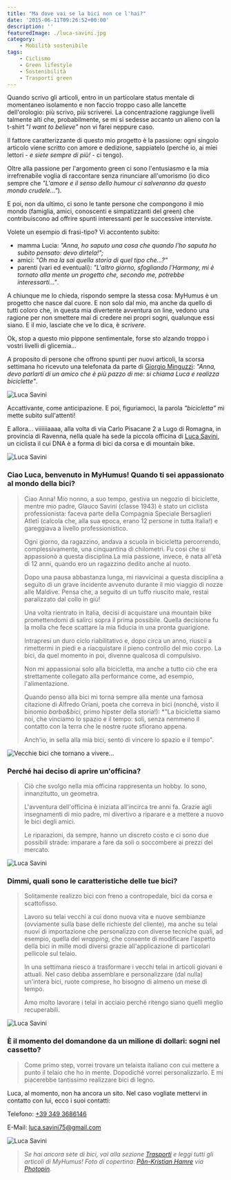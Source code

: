 ```yaml
---
title: "Ma dove vai se la bici non ce l'hai?"
date: '2015-06-11T09:26:52+00:00'
description: ''
featuredImage: ./luca-savini.jpg
category:
    - Mobilità sostenibile
tags:
    - Ciclismo
    - Green lifestyle
    - Sostenibilità
    - Trasporti green
---
```


Quando scrivo gli articoli, entro in un particolare status mentale di momentaneo isolamento e non faccio troppo caso alle lancette dell'orologio: più scrivo, più scriverei. La concentrazione raggiunge livelli talmente alti che, probabilmente, se mi si sedesse accanto un alieno con la t-shirt "*I want to believe"* non vi farei neppure caso.

Il fattore caratterizzante di questo mio progetto è la passione: ogni singolo articolo viene scritto con amore e dedizione, sappiatelo (perché io, ai miei lettori - *e siete sempre di più!* - ci tengo).

Oltre alla passione per l'argomento green ci sono l'entusiasmo e la mia irrefrenabile voglia di raccontare senza rinunciare all'umorismo (io dico sempre che *"L'amore e il senso dello humour ci salveranno da questo mondo crudele..."*).

E poi, non da ultimo, ci sono le tante persone che compongono il mio mondo (famiglia, amici, conoscenti e simpatizzanti del green) che contribuiscono ad offrire spunti interessanti per le successive interviste.

Volete un esempio di frasi-tipo? Vi accontento subito:

- mamma Lucia: *"Anna, ho saputo una cosa che quando l'ho saputa ho subito pensato: devo dirtela!";*
- amici: *"Oh ma la sai quella storia di quel tipo che...?"*
- parenti (vari ed eventuali): *"L'altro giorno, sfogliando l'Harmony, mi è tornato alla mente un progetto che, secondo me, potrebbe interessarti..."*.

A chiunque me lo chieda, rispondo sempre la stessa cosa: MyHumus è un progetto che nasce dal cuore. E non solo dal mio, ma anche da quello di tutti coloro che, in questa mia divertente avventura on line, vedono una ragione per non smettere mai di credere nei propri sogni, qualunque essi siano. E il mio, lasciate che ve lo dica, è *scrivere*.

Ok, stop a questo mio pippone sentimentale, forse sto alzando troppo i vostri livelli di glicemia...

A proposito di persone che offrono spunti per nuovi articoli, la scorsa settimana ho ricevuto una telefonata da parte di [Giorgio Minguzzi](http://www.giorgiominguzzi.com): *"Anna, devo parlarti di un amico che è* *più pazzo di me: si chiama Luca e realizza biciclette"*.

![Luca Savini](./savini-primo-piano.jpg)

Accattivante, come anticipazione. E poi, figuriamoci, la parola *"bicicletta"* mi mette subito sull'attenti!

E allora... viiiiiiaaaa, alla volta di via Carlo Pisacane 2 a Lugo di Romagna, in provincia di Ravenna, nella quale ha sede la piccola officina di [Luca Savini](https://www.facebook.com/luca.savini.754?fref=ts), un ciclista il cui DNA è a forma di bici da corsa e di mountain bike.

![Luca Savini](./savini-7.jpg)

### Ciao Luca, benvenuto in MyHumus! Quando ti sei appassionato al mondo della bici?

> Ciao Anna! Mio nonno, a suo tempo, gestiva un negozio di biciclette, mentre mio padre, Glauco Savini (classe 1943) è stato un ciclista professionista: faceva parte della Compagnia Speciale Bersaglieri Atleti (calcola che, alla sua epoca, erano 12 persone in tutta Italia!) e gareggiava a livello professionistico.
> 
> Ogni giorno, da ragazzino, andava a scuola in bicicletta percorrendo, complessivamente, una cinquantina di chilometri. Fu così che si appassionò a questa disciplina.La mia passione, invece, è nata all'età di 12 anni, quando ero un ragazzino dedito anche al nuoto.
> 
> Dopo una pausa abbastanza lunga, mi riavvicinai a questa disciplina a seguito di un grave incidente avvenuto durante il mio viaggio di nozze alle Maldive. Pensa che, a seguito di un tuffo riuscito male, restai paralizzato dal collo in giù!
> 
> Una volta rientrato in Italia, decisi di acquistare una mountain bike promettendomi di salirci sopra il prima possibile. Quella decisione fu la molla che fece scattare la mia fiducia in una pronta guarigione.
> 
> Intrapresi un duro ciclo riabilitativo e, dopo circa un anno, riuscii a rimettermi in piedi e a riacquistare il pieno controllo del mio corpo. La bici, da quel momento in poi, divenne qualcosa di compulsivo.
> 
> Non mi appassionai solo alla bicicletta, ma anche a tutto ciò che era strettamente collegato alla performance come, ad esempio, l'alimentazione.
> 
> Quando penso alla bici mi torna sempre alla mente una famosa citazione di Alfredo Oriani, poeta che correva in bici (nonché, visto il binomio *barba&amp;bici*, primo hipster della storia!): *"La bicicletta siamo noi, che vinciamo lo spazio e il tempo: soli, senza nemmeno il contatto con la terra che le nostre ruote sfiorano appena.
> 
> Anch'io, in sella alla mia bici, sento di vincere lo spazio e il tempo".

![Vecchie bici che tornano a vivere...](../vecchie-bici.jpg)

### Perché hai deciso di aprire un'officina?

> Ciò che svolgo nella mia officina rappresenta un hobby. Io sono, innanzitutto, un geometra.
> 
> L'avventura dell'officina è iniziata all'incirca tre anni fa. Grazie agli insegnamenti di mio padre, mi divertivo a riparare e a mettere a nuovo le bici degli amici.
> 
> Le riparazioni, da sempre, hanno un discreto costo e ci sono due possibili strade: imparare a fare da soli o soccombere ai prezzi del mercato.

![Luca Savini](./savini-5.jpg)

### Dimmi, quali sono le caratteristiche delle tue bici?

> Solitamente realizzo bici con freno a contropedale, bici da corsa e scattofisso.
> 
> Lavoro su telai vecchi a cui dono nuova vita e nuove sembianze (ovviamente sulla base delle richieste del cliente), ma anche su telai nuovi di importazione che personalizzo con diverse tecniche quali, ad esempio, quella del *wrapping*, che consente di modificare l'aspetto della bici in mille modi diversi grazie all'applicazione di particolari pellicole sul telaio.
> 
> In una settimana riesco a trasformare i vecchi telai in articoli giovani e attuali. Nel caso debba assemblare e personalizzare (dal nulla) un'intera bici, ruote comprese, ho bisogno di almeno un mese di tempo.
> 
> Amo molto lavorare i telai in acciaio perché ritengo siano quelli meglio recuperabili.

![Luca Savini](./savini-2.jpg)

### È il momento del domandone da un milione di dollari: sogni nel cassetto?

> Come primo step, vorrei trovare un telaista italiano con cui mettere a punto il telaio che ho in mente. Dopodiché vorrei personalizzarlo. E mi piacerebbe tantissimo realizzare bici di legno.

Luca, al momento, non ha ancora un sito. Nel caso vogliate mettervi in contatto con lui, ecco i suoi contatti:

Telefono: [+39 349 3686146](tel:+39-349-3686146)

E-Mail: [luca.savini75@gmail.com](mailto:luca.savini75@gmail.com)

![Luca Savini](./savini-4.jpg)

> *Se hai ancora sete di bici, vai alla sezione [Trasporti](https://myhumus.com/category/trasporti-2/) e leggi tutti gli articoli di MyHumus!
> Foto di copertina: [Pån-Kristian Hamre](http://www.flickr.com/photos/35112337@N05/7914616282) via [Photopin](http://photopin.com).*


